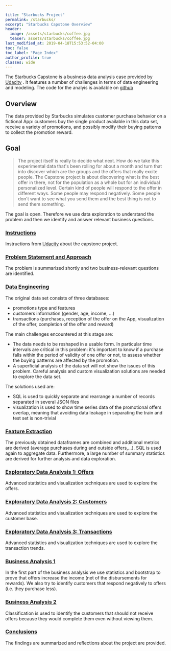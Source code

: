 ```yaml
---
  
title: "Starbucks Project"
permalink: /starbucks/
excerpt: "Starbucks Capstone Overview"
header:
  image: /assets/starbucks/coffee.jpg
  teaser: assets/starbucks/coffee.jpg 
last_modified_at: 2019-04-18T15:53:52-04:00
toc: false
toc_label: "Page Index"
author_profile: true
classes: wide
---
```





The Starbucks Capstone is a business data analysis case provided by [Udacity](https://www.udacity.com) .
It features a number of challenges in terms of data engineering and modeling.
The code for the analyis is available on [github](https://github.com/marco-bellini/Starbucks_capstone.git)

## Overview
The data provided by Starbucks simulates customer purchase behavior on a fictional App: customers buy the single product available in this data set, receive a variety of promotions, and possibly modify their buying patterns to collect the promotion reward.

## Goal

> The project itself is really to decide what next. How do we take this experimental data that's been rolling for about a month and turn that into discover which are the groups and the offers that really excite people.
The Capstone project is about discovering what is the best offer in there, not for the population as a whole but for an individual personalized level.
Certain kind of people will respond to the offer in different ways. Some people may respond negatively. 
Some people don't want to see what you send them and the best thing is not to send them something.


The goal is open. Therefore we use data exploration to understand the problem and then we identify and answer relevant business questions.

### [Instructions](/starbucks/starbucks_instructions/)
Instructions from [Udacity](https://www.udacity.com) about the capstone project.

### [Problem Statement and Approach](/starbucks/starbucks_ps/)
The problem is summarized shortly and two business-relevant questions are identified.

### [Data Engineering](/starbucks/starbucks_data_engineering/)
The original data set consists of three databases:
* promotions type and features
* customers information (gender, age, income, ...)
* transactions (purchases, reception of the offer on the App, visualization of the offer, completion of the offer and reward)

The main challenges encountered at this stage are:
* The data needs to be reshaped in a usable form. In particular time intervals are critical in this problem: it's important to know if a purchase falls within the period of validity of one offer or not, to assess whether the buying patterns are affected by the promotion.
* A superficial analysis of the data set will not show the issues of this problem. Careful analysis and custom visualization solutions are needed to explore the data set. 
 
The solutions used are:
* SQL is used to quickly separate and rearrange a number of records separated in several JSON files
* visualization is used to show time series data of the promotional offers overlap, meaning that avoiding data leakage in separating the train and test set is non-trivial

### [Feature Extraction](/starbucks/starbucks_fe/)
The previously obtained dataframes are combined and additional metrics are derived (average purchases during and outside offers,...).
SQL is used again to aggregate data. Furthermore, a large number of summary statistics are derived for further analysis and data exploration. 

### [Exploratory Data Analysis 1: Offers](/starbucks/starbucks_eda1_offers/)
Advanced statistics and visualization techniques are used to explore the offers.

### [Exploratory Data Analysis 2: Customers](/starbucks/starbucks_eda2_customers/)
Advanced statistics and visualization techniques are used to explore the customer base.

### [Exploratory Data Analysis 3: Transactions](/starbucks/starbucks_eda3_transactions/)
Advanced statistics and visualization techniques are used to explore the transaction trends.

### [Business Analysis 1](/starbucks/starbucks_ba1_offers_vs_no_offer_periods/)
In the first part of the business analysis we use statistics and bootstrap to prove that offers increase the income (net of the disbursements for rewards).
We also try to identify customers that respond negatively to offers (i.e. they purchase less).

### [Business Analysis 2](/starbucks/starbucks_ba2_completed_not_viewed/)
Classification is used to identify the customers that should not receive offers because they would complete them even without viewing them. 

### [Conclusions](/starbucks/starbucks_conclusions/)
The findings are summarized and reflections about the project are provided.



